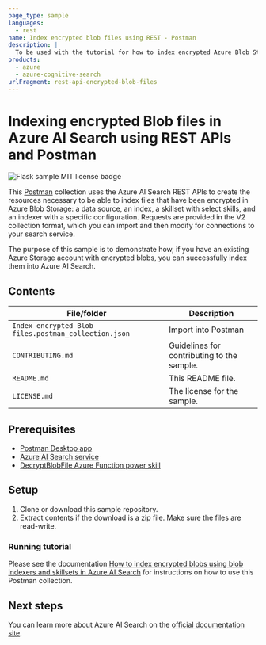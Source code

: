 ```yaml
---
page_type: sample
languages:
  - rest
name: Index encrypted blob files using REST - Postman
description: |
  To be used with the tutorial for how to index encrypted Azure Blob Storage files into Azure AI Search
products:
  - azure
  - azure-cognitive-search
urlFragment: rest-api-encrypted-blob-files
---
```


#  Indexing encrypted Blob files in Azure AI Search using REST APIs and Postman

![Flask sample MIT license badge](https://img.shields.io/badge/license-MIT-green.svg)

This [Postman](https://www.getpostman.com/) collection uses the Azure AI Search REST APIs to create the resources necessary to be able to index files that have been encrypted in Azure Blob Storage: a data source, an index, a skillset with select skills, and an indexer with a specific configuration. Requests are provided in the V2 collection format, which you can import and then modify for connections to your search service.

The purpose of this sample is to demonstrate how, if you have an existing Azure Storage account with encrypted blobs, you can successfully index them into Azure AI Search.

## Contents

| File/folder | Description |
|-------------|-------------|
| `Index encrypted Blob files.postman_collection.json`       | Import into Postman |
| `CONTRIBUTING.md` | Guidelines for contributing to the sample. |
| `README.md` | This README file. |
| `LICENSE.md`   | The license for the sample. |

## Prerequisites

- [Postman Desktop app](https://www.getpostman.com/)
- [Azure AI Search service](https://docs.microsoft.com/azure/search/search-create-service-portal)
- [DecryptBlobFile Azure Function power skill](https://github.com/Azure-Samples/azure-search-power-skills/tree/master/Utils/DecryptBlobFile)

## Setup

1. Clone or download this sample repository.
1. Extract contents if the download is a zip file. Make sure the files are read-write.

### Running tutorial

Please see the documentation [How to index encrypted blobs using blob indexers and skillsets in Azure AI Search](https://docs.microsoft.com/azure/search/search-howto-index-encrypted-blobs) for instructions on how to use this Postman collection.

## Next steps

You can learn more about Azure AI Search on the [official documentation site](https://docs.microsoft.com/azure/search).
